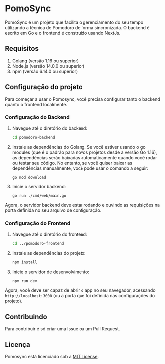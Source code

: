 # PomoSync

PomoSync é um projeto que facilita o gerenciamento do seu tempo utilizando a técnica de Pomodoro de forma sincronizada. O backend é escrito em Go e o frontend é construído usando NextJs.

## Requisitos
1. Golang (versão 1.16 ou superior)
2. Node.js (versão 14.0.0 ou superior)
3. npm (versão 6.14.0 ou superior)

## Configuração do projeto

Para começar a usar o Pomosync, você precisa configurar tanto o backend quanto o frontend localmente.

### Configuração do Backend

1. Navegue até o diretório do backend:

    ```bash
    cd pomodoro-backend
    ```

2. Instale as dependências do Golang. Se você estiver usando o go modules (que é o padrão para novos projetos desde a versão Go 1.16), as dependências serão baixadas automaticamente quando você rodar ou testar seu código. No entanto, se você quiser baixar as dependências manualmente, você pode usar o comando a seguir:

    ```bash
    go mod download
    ```

3. Inicie o servidor backend:

    ```bash
    go run ./cmd/web/main.go
    ```

Agora, o servidor backend deve estar rodando e ouvindo as requisições na porta definida no seu arquivo de configuração.

### Configuração do Frontend

1. Navegue até o diretório do frontend:

    ```bash
    cd ../pomodoro-frontend
    ```

2. Instale as dependências do projeto:

    ```bash
    npm install
    ```

3. Inicie o servidor de desenvolvimento:

    ```bash
    npm run dev
    ```

Agora, você deve ser capaz de abrir o app no seu navegador, acessando `http://localhost:3000` (ou a porta que foi definida nas configurações do projeto).

## Contribuindo

Para contribuir é só criar uma Issue ou um Pull Request.

## Licença

Pomosync está licenciado sob a [MIT License](LICENSE).
